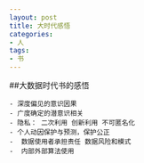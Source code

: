 ```yaml
---
layout: post
title: 大时代感悟
categories:
- 人
tags:
- 书
---
```




##大数据时代书的感悟


	- 深度偏见的意识因果
	- 广度确定的潜意识相关
	- 隐私： 二次利用 创新利用 不可匿名化
	- 个人动因保护与预测，保护公正
	-  数据使用者承担责任 数据风险和模式
	-  内部外部算法使用

